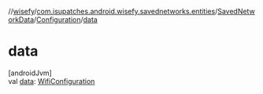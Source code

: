 //[wisefy](../../../../index.md)/[com.isupatches.android.wisefy.savednetworks.entities](../../index.md)/[SavedNetworkData](../index.md)/[Configuration](index.md)/[data](data.md)

# data

[androidJvm]\
val [data](data.md): [WifiConfiguration](https://developer.android.com/reference/kotlin/android/net/wifi/WifiConfiguration.html)
